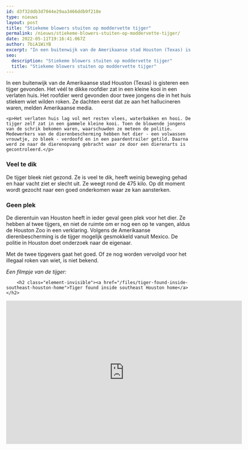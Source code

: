 ```yaml
---
id: d3f32ddb3d7044e29aa3466ddb9f218e
type: nieuws
layout: post
title: "Stiekeme blowers stuiten op moddervette tijger"
permalink: /nieuws/stiekeme-blowers-stuiten-op-moddervette-tijger/
date: 2022-05-11T19:16:41.067Z
author: 7biA1WiYB
excerpt: "In een buitenwijk van de Amerikaanse stad Houston (Texas) is gisteren een tijger gevonden. Het véél te dikke roofdier zat in een kleine kooi in een verlaten huis. Het roofdier werd gevonden door twee jongens die in het huis stiekem wiet wilden roken. Ze dachten eerst dat ze aan het hallucineren waren, melden Amerikaanse media.  "
seo:
  description: "Stiekeme blowers stuiten op moddervette tijger"
  title: "Stiekeme blowers stuiten op moddervette tijger"
---
```

In een buitenwijk van de Amerikaanse stad Houston (Texas) is gisteren een tijger gevonden. Het véél te dikke roofdier zat in een kleine kooi in een verlaten huis. Het roofdier werd gevonden door twee jongens die in het huis stiekem wiet wilden roken. Ze dachten eerst dat ze aan het hallucineren waren, melden Amerikaanse media.  

    <p>Het verlaten huis lag vol met resten vlees, waterbakken en hooi. De tijger zelf zat in een gammele kleine kooi. Toen de blowende jongens van de schrik bekomen waren, waarschuwden ze meteen de politie. Medewerkers van de dierenbescherming hebben het dier - een volwassen vrouwtje, zo bleek - verdoofd en in een paardentrailer getild. Daarna werd ze naar de dierenopvang gebracht waar ze door een dierenarts is gecontroleerd.</p>
<h3>Veel te dik</h3>
<p>De tijger bleek niet gezond. Ze is veel te dik, heeft weinig beweging gehad en haar vacht ziet er slecht uit. Ze weegt rond de 475 kilo. Op dit moment wordt gezocht naar een goed onderkomen waar ze kan aansterken.</p>
<h3>Geen plek</h3>
<p>De dierentuin van Houston heeft in ieder geval geen plek voor het dier. Ze hebben al twee tijgers, en niet de ruimte om er nog een op te vangen, aldus de Houston Zoo in een verklaring. Volgens de Amerikaanse dierenbescherming is de tijger mogelijk gesmokkeld vanuit Mexico. De politie in Houston doet onderzoek naar de eigenaar. </p>
<p>Met de twee tipgevers gaat het goed. Of ze nog worden vervolgd voor het illegaal roken van wiet, is niet bekend.</p>
<p><em>Een filmpje van de tijger:</em><br><div class="media media-element-container media-default"><div id="file-536175" class="file file-video file-video-youtube">

        <h2 class="element-invisible"><a href="/files/tiger-found-inside-southeast-houston-home">Tiger found inside southeast Houston home</a></h2>
    
  
  <div class="content">
    <div class="media-youtube-video media-element file-default media-youtube-1">
  <iframe class="media-youtube-player" width="640" height="390" title="Tiger found inside southeast Houston home" src="https://www.youtube.com/embed/djQ3lFTSdak?wmode=opaque&controls=" name="Tiger found inside southeast Houston home" frameborder="0" allowfullscreen="">Video van Tiger found inside southeast Houston home</iframe>
</div>
  </div>

  
</div>
</div>
<p> </p>
<p> </p>  
